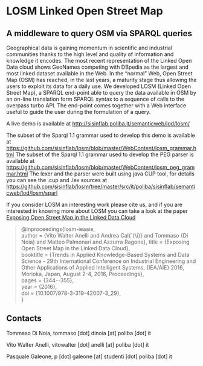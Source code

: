 LOSM Linked Open Street Map 
============================
A middleware to query OSM via SPARQL queries
---------------

Geographical data is gaining momentum in scientific and industrial communities thanks to the high level and quality of information and knowledge it encodes. The most recent representation of the Linked Open Data cloud shows GeoNames competing with DBpedia as the largest and most linked dataset available in the Web. In the “normal” Web, Open Street Map (OSM) has reached, in the last years, a maturity stage thus allowing the users to exploit its data for a daily use. We developed LOSM (Linked Open Street Map), a SPARQL end-point able to query the data available in OSM by an on-line translation form SPARQL syntax to a sequence of calls to the overpass turbo API. The end-point comes together with a Web interface useful to guide the user during the formulation of a query. 

A live demo is available at http://sisinflab.poliba.it/semanticweb/lod/losm/

The subset of the Sparql 1.1 grammar used to develop this demo is available at https://github.com/sisinflab/losm/blob/master/WebContent/losm_grammar.html
The subset of the Sparql 1.1 grammar used to develop the PEG parser is available at https://github.com/sisinflab/losm/blob/master/WebContent/losm_peg_grammar.html
The lexer and the parser were built using java CUP tool, for details you can see the .cup and .lex sources at https://github.com/sisinflab/losm/tree/master/src/it/poliba/sisinflab/semanticweb/lod/losm/sparl

If you consider LOSM an interesting work please cite us, and if you are interested in knowing more about LOSM you can take a look at the paper [Exposing Open Street Map in the Linked Data Cloud](http://link.springer.com/chapter/10.1007/978-3-319-42007-3_29)

> @inproceedings{losm-ieaaie,    
>  author    = {Vito Walter Anelli and Andrea Cal{\`{\i}} and Tommaso {Di Noia} and Matteo Palmonari and Azzurra Ragone}, 
>  title     = {Exposing Open Street Map in the Linked Data Cloud},  
>  booktitle = {Trends in Applied Knowledge-Based Systems and Data Science - 29th International Conference on Industrial Engineering and Other Applications of Applied Intelligent Systems, {IEA/AIE} 2016, Morioka, Japan, August 2-4, 2016, Proceedings},    
>  pages     = {344--355},    
>  year      = {2016},  
>  doi       = {10.1007/978-3-319-42007-3_29},  
> } 

Contacts
-------

   Tommaso Di Noia, tommaso [dot] dinoia [at] poliba [dot] it  
   
   Vito Walter Anelli, vitowalter [dot] anelli [at] poliba [dot] it 
   
   Pasquale Galeone, p [dot] galeone [at] studenti [dot] poliba [dot] it  
